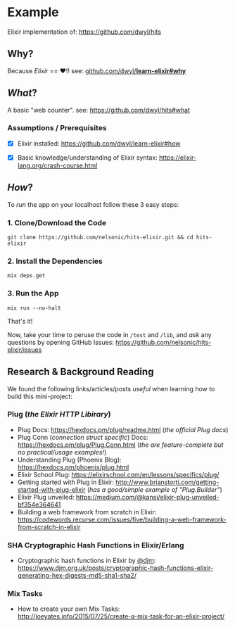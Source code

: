 # Example

Elixir implementation of: https://github.com/dwyl/hits

## Why?

Because _Elixir_ == :heart:!! see: 
[github.com/dwyl/**learn-elixir#why**](https://github.com/dwyl/learn-elixir#why)

## _What_?

A basic "web counter". see: https://github.com/dwyl/hits#what


### Assumptions / Prerequisites

+ [x] Elixir installed: https://github.com/dwyl/learn-elixir#how
+ [x] Basic knowledge/understanding of Elixir syntax: 
https://elixir-lang.org/crash-course.html


## _How_?

To _run_ the app on your localhost follow these 3 easy steps:

### 1. Clone/Download the Code

```
git clone https://github.com/nelsonic/hits-elixir.git && cd hits-elixir
```

### 2. Install the Dependencies

```
mix deps.get
```

### 3. Run the App

```
mix run --no-halt
```

That's it! <br />

Now, take your time to peruse the code in `/test` and `/lib`,
and _ask_ any questions by opening GitHub Issues:
https://github.com/nelsonic/hits-elixir/issues


## Research & Background Reading

We found the following links/articles/posts _useful_ 
when learning how to build this mini-project:

### Plug (_the Elixir HTTP Libirary_)

+ Plug Docs: https://hexdocs.pm/plug/readme.html (_the official Plug docs_)
+ Plug Conn (_connection struct specific_) Docs: 
https://hexdocs.pm/plug/Plug.Conn.html
(_the are feature-complete but no practical/usage examples!_)
+ Understanding Plug (Phoenix Blog): https://hexdocs.pm/phoenix/plug.html
+ Elixir School Plug:
https://elixirschool.com/en/lessons/specifics/plug/
+ Getting started with Plug in Elixir: 
http://www.brianstorti.com/getting-started-with-plug-elixir
(_has a good/simple example of "Plug.Builder"_)
+ Elixir Plug unveiled: 
https://medium.com/@kansi/elixir-plug-unveiled-bf354e364641
+ Building a web framework from scratch in Elixir:
https://codewords.recurse.com/issues/five/building-a-web-framework-from-scratch-in-elixir

### SHA Cryptographic Hash Functions in Elixir/Erlang

+ Cryptographic hash functions in Elixir by [@djm](https://github.com/djm):
https://www.djm.org.uk/posts/cryptographic-hash-functions-elixir-generating-hex-digests-md5-sha1-sha2/

### Mix Tasks

+ How to create your own Mix Tasks:
http://joeyates.info/2015/07/25/create-a-mix-task-for-an-elixir-project/
